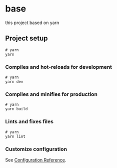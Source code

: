 # base
this project based on yarn
## Project setup

```
# yarn
yarn

```

### Compiles and hot-reloads for development

```
# yarn
yarn dev
```

### Compiles and minifies for production

```
# yarn
yarn build
```

### Lints and fixes files

```
# yarn
yarn lint

```

### Customize configuration

See [Configuration Reference](https://vitejs.dev/config/).
